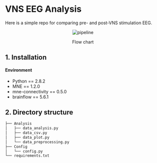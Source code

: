 # VNS EEG Analysis

Here is a simple repo for comparing pre- and post-VNS stimulation EEG.

<div align=center>

![pipeline](https://github.com/Junsu0213/VNS_EEG_Analysis/assets/128777619/8aa12089-4334-44b7-a072-08dd97663cfc)

Flow chart

</div>

## 1. Installation
#### Environment
* Python == 2.8.2
* MNE == 1.2.0
* mne-connectivity == 0.5.0
* brainflow == 5.6.1

## 2. Directory structure
```bash
├── Analysis
│   ├── data_analysis.py
│   ├── data_csv.py
│   ├── data_plot.py
│   └── data_preprocessing.py
├── Config
│   └── config.py
└── requirements.txt
```
